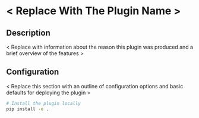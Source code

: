 # < Replace With The Plugin Name >

## Description

< Replace with information about the reason this plugin was produced and a brief overview of the features >

## Configuration

< Replace this section with an outline of configuration options and basic defaults for deploying the plugin >

```bash
# Install the plugin locally
pip install -e .
```
